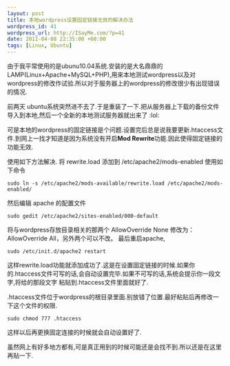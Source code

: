 ```yaml
--- 
layout: post
title: 本地wordpress设置固定链接无效的解决办法
wordpress_id: 41
wordpress_url: http://ISayMe.com/?p=41
date: 2011-04-08 22:35:00 +08:00
tags: [Linux, Ubuntu]
---
```

由于我平常使用的是ubunu10.04系统.安装的是大名鼎鼎的LAMP(Linux+Apache+MySQL+PHP),用来本地测试wordpress以及对wordpress的修改作试验.所以对于服务器上的wordpress的修改很少有出现错误的情况.

前两天 ubuntu系统突然进不去了.于是重装了一下.把从服务器上下载的备份文件导入到本地,然后一个全新的本地测试服务器就出来了 :lol: 

可是本地的wordpress的固定链接是个问题.设置完后总是说我要更新.htaccess文件.到网上一找才知道是因为系统没有开启**Mod Rewrite**功能.因此使得固定链接的功能无效.

使用如下方法解决.
将 rewrite.load 添加到 /etc/apache2/mods-enabled
使用如下命令

    sudo ln -s /etc/apache2/mods-available/rewrite.load /etc/apache2/mods-enabled/

然后编辑 apache 的配置文件

    sudo gedit /etc/apache2/sites-enabled/000-default 

将与wordpress存放目录相关的那两个 AllowOverride None 修改为：AllowOverride All，另外两个可以不改。
最后重启apache,

    sudo /etc/init.d/apache2 restart

这样rewrite.load功能就添加成功了.这是在设置固定链接的时候.如果你的.htaccess文件可写的话,会自动设置完毕.如果不可写的话,系统会提示你一段文字,将给的那段文字 粘贴到.htaccess文件里面就好了.

.htaccess文件位于wordpress的根目录里面.别放错了位置.最好粘贴后再修改一下这个文件的权限.

    sudo chmod 777 .htaccess

这样以后再更换固定连接的时候就会自动设置好了.

虽然网上有好多地方都有,可是真正用到的时候可能还是会找不到.所以还是在这里再贴一下.
